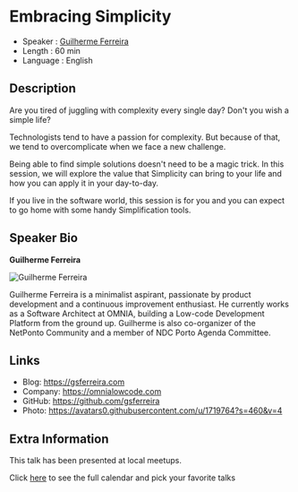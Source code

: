 Embracing Simplicity
=================================================

* Speaker   : [Guilherme Ferreira](https://pixels.camp/gsferreira)
* Length    : 60 min
* Language  : English

Description
-----------

Are you tired of juggling with complexity every single day? Don't you wish a simple life?

Technologists tend to have a passion for complexity. But because of that, we tend to overcomplicate when we face a new challenge.

Being able to find simple solutions doesn't need to be a magic trick. In this session, we will explore the value that Simplicity can bring to your life and how you can apply it in your day-to-day.

If you live in the software world, this session is for you and you can expect to go home with some handy Simplification tools.

Speaker Bio
-----------

**Guilherme Ferreira**

![Guilherme Ferreira](https://avatars3.githubusercontent.com/u/5797393?v=4)

Guilherme Ferreira is a minimalist aspirant, passionate by product development and a continuous improvement enthusiast. He currently works as a Software Architect at OMNIA, building a Low-code Development Platform from the ground up.
Guilherme is also co-organizer of the NetPonto Community and a member of NDC Porto Agenda Committee.

Links
-----

* Blog: https://gsferreira.com
* Company: https://omnialowcode.com
* GitHub: https://github.com/gsferreira
* Photo: https://avatars0.githubusercontent.com/u/1719764?s=460&v=4

Extra Information
-----------------

This talk has been presented at local meetups.

Click [here][1] to see the full calendar and pick your favorite talks

[1]: https://pixels.camp/schedule/
